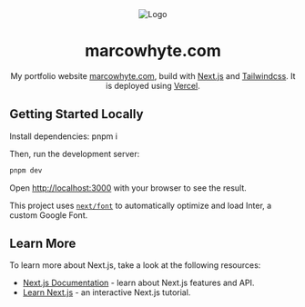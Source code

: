 <div align="center">
  <img alt="Logo" src="https://github.com/marwhyte/portfolio/assets/39717954/cb2546ab-7564-46b3-83a0-a6fa31ce544a" />
</div>
  <h1 align="center">
    marcowhyte.com
  </h1>
<p align="center">
  My portfolio website <a href="https://marcowhyte.com" target="_blank">marcowhyte.com</a>, build with <a href="https://nextjs.org/" target="_blank">Next.js</a> and <a href="https://tailwindcss.com/" target="_blank">Tailwindcss</a>. It is deployed using <a href="https://vercel.com/" target="_blank">Vercel</a>.


## Getting Started Locally

Install dependencies:
pnpm i

Then, run the development server:
```bash
pnpm dev
```

Open [http://localhost:3000](http://localhost:3000) with your browser to see the result.

This project uses [`next/font`](https://nextjs.org/docs/basic-features/font-optimization) to automatically optimize and load Inter, a custom Google Font.

## Learn More

To learn more about Next.js, take a look at the following resources:

- [Next.js Documentation](https://nextjs.org/docs) - learn about Next.js features and API.
- [Learn Next.js](https://nextjs.org/learn) - an interactive Next.js tutorial.
